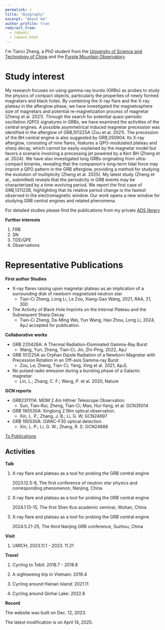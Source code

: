 ```yaml
---
permalink: /
title: "Biography"
excerpt: "About me"
author_profile: true
redirect_from: 
  - /about/
  - /about.html
---
```


I'm Tianci Zheng, a PhD student from the [University of Science and Technology of China](https://www.ustc.edu.cn/) and the [Purple Mountain Observatory](http://pmo.cas.cn/). 

Study interest
======
My research focuses on using gamma-ray bursts (GRBs) as probes to study the physics of compact objects, particularly the properties of newly formed magnetars and black holes. 
By combining the X-ray flare and the X-ray plateau in the afterglow phase, we have investigated the magnetosphere size of magnetars and potential re-magnetization process of magnetar (Zheng et al. 2021). Through the search for potential quasi-periodic oscillation (QPO) signatures in GRBs, we have examined the activities of the central engines. A possible asymmetrical induced magnetar precession was identified in the afterglow of GRB\,101225A (Zou et al. 2021). The precession of the BH central engine is also suggested by GRB\,050904. Its X-ray afterglow, consisting of nine flares, features a QPO-modulated plateau and sharp decay, which cannot be easily explained by the magnetar model but favors a scenario involving a precessing jet powered by a Kerr BH (Zheng et al. 2024). We have also investigated long GRBs originating from ultra-compact binaries, revealing that the companion's long-term tidal force may imprint a QPO pattern in the GRB afterglow, providing a method for studying the evolution of multiplicity (Zheng et al. 2025). My latest study (Zheng et al., submitted) reveals that the periodicity in GRB events may be characterized by a time-evolving period. We report the first case of GRB,131122B, highlighting that its relative period change is the fastest observed in the electromagnetic window. Our work opens a new window for studying GRB central engines and related phenomena.

For detailed studies please find the publications from my private [ADS library](https://ui.adsabs.harvard.edu/public-libraries/lgsSLQwzQ0GLO3hxMgFZjA)

**Further interests**

1. FRB
2. SN
3. TDE/QPE
4. Observations

Representative Publications
======
**First author Studies**
* X-ray flares raising upon magnetar plateau as an implication of a surrounding disk of newborn magnetized neutron star
  * Tian-Ci Zheng, Long Li, Le Zou, Xiang-Gao Wang, 2021, RAA, 21, 300  
* The Activity of Black Hole Imprints on the Internal Plateau and the Subsequent Sharp Decay
  * Tian-Ci Zheng, Da-Ming Wei, Yun Wang, Hao Zhou, Long Li, 2024, ApJ accepted for publication.


**Collaborative works**

* GRB 220426A: A Thermal Radiation-Dominated Gamma-Ray Burst
  * Wang, Yun; Zheng, Tian-Ci; Jin, Zhi-Ping, 2022, ApJ
* GRB 101225A as Orphan Dipole Radiation of a Newborn Magnetar with Precession Rotation in an Off-axis Gamma-ray Burst
  * Zou, Le; Zheng, Tian-Ci; Yang, Xing et al. 2021, ApJL
* No pulsed radio emission during a bursting phase of a Galactic magnetar
    * Lin, L.; Zhang, C. F.; Wang, P. et al. 2020, Nature
  
**GCN reports**

* GRB231111A: MDM 2.4m Hiltner Telescope Observation
  * Sun, Tian-Rui; Zheng, Tian-Ci; Mao, Hui-Yang, et al. GCN35014
* GRB 190530A: Xinglong 2.16m optical observation.
  * Xin, L. P.; Zhang, J. B.; Li, G. W, GCN24697
* GRB 190530A: GWAC-F30 optical detection.
  * Xin, L. P.; Li, G. W.; Zhang, R. S. GCN24688

[To Publications](https://tianci-zheng.github.io/publications/)  

Activities
------

**Talk**

1. X-ray flare and plateau as a tool for probing the GRB central engine
   
   2023.12.5-8, The first conference of neutron star physics and corresponding phenomenon, Nanjing, China

2. X-ray flare and plateau as a tool for probing the GRB central engine

   2024.1.13-15, The first Shen Kuo academic seminar, Wuhan, China

3. X-ray flare and plateau as a tool for probing the GRB central engine

   2024.5.21-25, The third Nanjing GRB conference, Suzhou, China
   
**Visit**

1. UMICH; 2023.11.1 - 2023. 11.21

**Travel**

1. Cycling to Tebit: 2018.7 - 2018.8

2. A sightseeing trip in Vietnam: 2019.4

3. Cycling around Hainan Island: 2021.11
   
4. Cycling around Qinhai Lake: 2022.8


**Record**

  The website was built on Dec. 12, 2023‎. 

  The latest modification is on April 14, 2025.
